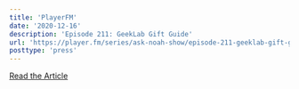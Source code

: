 ```yaml
---
title: 'PlayerFM'
date: '2020-12-16'
description: 'Episode 211: GeekLab Gift Guide'
url: 'https://player.fm/series/ask-noah-show/episode-211-geeklab-gift-guide'
posttype: 'press'
---
```


[Read the Article](https://player.fm/series/ask-noah-show/episode-211-geeklab-gift-guide)
